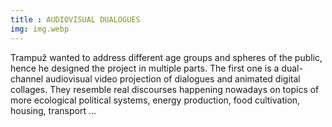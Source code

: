 ```yaml
---
title : AUDIOVISUAL DUALOGUES
img: img.webp
---
```

Trampuž wanted to address different age groups and spheres of the public, hence he designed the project in multiple parts. The first one is a dual-channel audiovisual video projection of dialogues and animated digital collages. They resemble real discourses happening nowadays on topics of more ecological political systems, energy production, food cultivation, housing, transport ...
